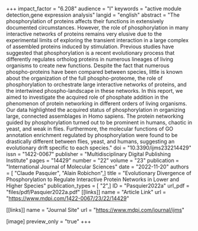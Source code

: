 +++
impact_factor = "6.208"
audience = "I"
keywords = "active module detection,gene expression analysis"
langid = "english"
abstract = "The phosphorylation of proteins affects their functions in extensively documented circumstances. However, the role of phosphorylation in many interactive networks of proteins remains very elusive due to the experimental limits of exploring the transient interaction in a large complex of assembled proteins induced by stimulation. Previous studies have suggested that phosphorylation is a recent evolutionary process that differently regulates ortholog proteins in numerous lineages of living organisms to create new functions. Despite the fact that numerous phospho-proteins have been compared between species, little is known about the organization of the full phospho-proteome, the role of phosphorylation to orchestrate large interactive networks of proteins, and the intertwined phospho-landscape in these networks. In this report, we aimed to investigate the acquired role of phosphate addition in the phenomenon of protein networking in different orders of living organisms. Our data highlighted the acquired status of phosphorylation in organizing large, connected assemblages in Homo sapiens. The protein networking guided by phosphorylation turned out to be prominent in humans, chaotic in yeast, and weak in flies. Furthermore, the molecular functions of GO annotation enrichment regulated by phosphorylation were found to be drastically different between flies, yeast, and humans, suggesting an evolutionary drift specific to each species."
doi = "10.3390/ijms232214429"
issn = "1422-0067"
publisher = "Multidisciplinary Digital Publishing Institute"
pages = "14429"
number = "22"
volume = "23"
publication = "International Journal of Molecular Sciences"
date = "2022-11-20"
authors = [ "Claude Pasquier", "Alain Robichon",]
title = "Evolutionary Divergence of Phosphorylation to Regulate Interactive Protein Networks in Lower and Higher Species"
publication_types = [ "2",]
ID = "Pasquier2022a"
url_pdf = "files/pdf/Pasquier2022a.pdf"
[[links]]
name = "Article Link"
url = "https://www.mdpi.com/1422-0067/23/22/14429"

[[links]]
name = "Journal Site"
url = "https://www.mdpi.com/journal/ijms"

[image]
preview_only = "true"
+++
